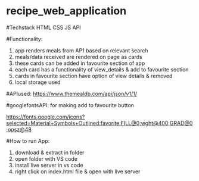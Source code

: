 # recipe_web_application

#Techstack HTML CSS JS API

#Functionality:
1) app renders meals from AP1 based on relevant search 
2) meals/data received are rendered on page as cards 
3) these cards can be added in favourite section of app
4) each card has a functionality of view_details & add to favourite section
5) cards in favourite section have option of view details & removed
6) local storage used


#APIused: https://www.themealdb.com/api/json/v1/1/

#googlefontsAPI: for making add to favourite button

  https://fonts.google.com/icons?selected=Material+Symbols+Outlined:favorite:FILL@0;wght@400;GRAD@0;opsz@48
  
  <link rel="stylesheet" href="https://fonts.googleapis.com/css2?family=Material+Symbols+Sharp:opsz,wght,FILL,GRAD@20..48,100..700,0..1,-50..200" />
  <link rel="stylesheet" href="https://fonts.googleapis.com/css2?family=Material+Symbols+Outlined:opsz,wght,FILL,GRAD@20..48,100..700,0..1,-50..200" />
  
 #How to run App:
 1) download & extract in folder
 2) open folder with VS code
 3) install live server in vs code
 4) right click on index.html file & open with live server
